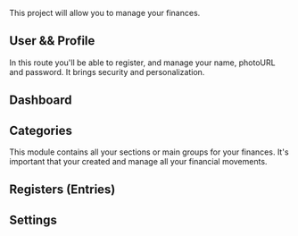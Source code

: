 This project will allow you to manage your finances.

## User && Profile

In this route you'll be able to register, and manage your name, photoURL and password. It brings security and personalization.

## Dashboard

## Categories

This module contains all your sections or main groups for your finances. It's important that your created and manage all your financial movements.

## Registers (Entries)

## Settings
